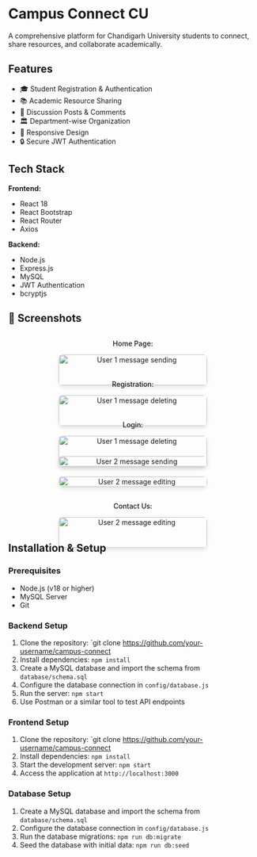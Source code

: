 # Campus Connect CU

A comprehensive platform for Chandigarh University students to connect, share resources, and collaborate academically.

## Features

- 🎓 Student Registration & Authentication
- 📚 Academic Resource Sharing
- 💬 Discussion Posts & Comments
- 🏛️ Department-wise Organization
- 📱 Responsive Design
- 🔒 Secure JWT Authentication

## Tech Stack

**Frontend:**
- React 18
- React Bootstrap
- React Router
- Axios

**Backend:**
- Node.js
- Express.js
- MySQL
- JWT Authentication
- bcryptjs

## 📸 Screenshots

<div style="display: flex; justify-content: center; flex-wrap: wrap; gap: 20px; margin-top: 20px;">
  <div style="width: 300px; text-align: center;">
    <p style="margin-top: 10px; font-weight: 500; text-align: center;">Home Page:</p>
    <img src="https://github.com/user-attachments/assets/706a1f71-d0bc-4dd9-8884-78ee2c2571da" alt="User 1 message sending" style="width: 100%; border-radius: 8px; box-shadow: 0 4px 8px rgba(0,0,0,0.1);">
  </div>
  <div style="width: 300px; text-align: center;">
    <p style="margin-top: 10px; font-weight: 500; text-align: center;">Registration:</p>
    <img src="https://github.com/user-attachments/assets/a67fc0c4-dac1-4122-8caa-a3188218aadb" alt="User 1 message deleting" style="width: 100%; border-radius: 8px; box-shadow: 0 4px 8px rgba(0,0,0,0.1);">
  </div>
   <div style="width: 300px; text-align: center;">
     <p style="margin-top: 10px; font-weight: 500; text-align: center;">Login:</p>
    <img src="https://github.com/user-attachments/assets/4884a070-2d79-4af4-bd08-acebe64ba8c9" alt="User 1 message deleting" style="width: 100%; border-radius: 8px; box-shadow: 0 4px 8px rgba(0,0,0,0.1);">
  </div>
  <div style="width: 300px; text-align: center;">
    <img src="https://github.com/user-attachments/assets/5a160c5c-9006-4a84-afc8-3ec8166268a6" alt="User 2 message sending" style="width: 100%; border-radius: 8px; box-shadow: 0 4px 8px rgba(0,0,0,0.1);">
  </div>
  <div style="width: 300px; text-align: center;">
    <img src="https://github.com/user-attachments/assets/a94b42a2-b361-46d9-8ed4-5f7501d98b08" alt="User 2 message editing" style="width: 100%; border-radius: 8px; box-shadow: 0 4px 8px rgba(0,0,0,0.1);">
  </div>
  <div style="width: 300px; text-align: center;">
    <p style="margin-top: 10px; font-weight: 500; text-align: center;">Contact Us:</p>
    <img src="https://github.com/user-attachments/assets/b2f414b3-10a9-45c9-bddc-a8307d3de498" alt="User 2 message editing" style="width: 100%; border-radius: 8px; box-shadow: 0 4px 8px rgba(0,0,0,0.1);">
  </div>
</div>

## Installation & Setup

### Prerequisites
- Node.js (v18 or higher)
- MySQL Server
- Git

### Backend Setup
1. Clone the repository: `git clone https://github.com/your-username/campus-connect
2. Install dependencies: `npm install`
3. Create a MySQL database and import the schema from `database/schema.sql`
4. Configure the database connection in `config/database.js`
5. Run the server: `npm start`
6. Use Postman or a similar tool to test API endpoints
### Frontend Setup
1. Clone the repository: `git clone https://github.com/your-username/campus-connect
2. Install dependencies: `npm install`
3. Start the development server: `npm start`
4. Access the application at `http://localhost:3000`
### Database Setup
1. Create a MySQL database and import the schema from `database/schema.sql`
2. Configure the database connection in `config/database.js`
3. Run the database migrations: `npm run db:migrate`
4. Seed the database with initial data: `npm run db:seed`
